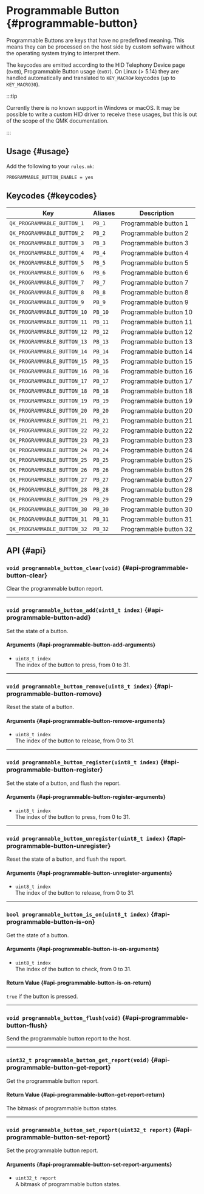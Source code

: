 # Programmable Button {#programmable-button}

Programmable Buttons are keys that have no predefined meaning. This means they can be processed on the host side by custom software without the operating system trying to interpret them.

The keycodes are emitted according to the HID Telephony Device page (`0x0B`), Programmable Button usage (`0x07`). On Linux (> 5.14) they are handled automatically and translated to `KEY_MACRO#` keycodes (up to `KEY_MACRO30`).

:::tip

Currently there is no known support in Windows or macOS. It may be possible to write a custom HID driver to receive these usages, but this is out of the scope of the QMK documentation.

:::

## Usage {#usage}

Add the following to your `rules.mk`:

```make
PROGRAMMABLE_BUTTON_ENABLE = yes
```

## Keycodes {#keycodes}

|Key                        |Aliases|Description           |
|---------------------------|-------|----------------------|
|`QK_PROGRAMMABLE_BUTTON_1` |`PB_1` |Programmable button 1 |
|`QK_PROGRAMMABLE_BUTTON_2` |`PB_2` |Programmable button 2 |
|`QK_PROGRAMMABLE_BUTTON_3` |`PB_3` |Programmable button 3 |
|`QK_PROGRAMMABLE_BUTTON_4` |`PB_4` |Programmable button 4 |
|`QK_PROGRAMMABLE_BUTTON_5` |`PB_5` |Programmable button 5 |
|`QK_PROGRAMMABLE_BUTTON_6` |`PB_6` |Programmable button 6 |
|`QK_PROGRAMMABLE_BUTTON_7` |`PB_7` |Programmable button 7 |
|`QK_PROGRAMMABLE_BUTTON_8` |`PB_8` |Programmable button 8 |
|`QK_PROGRAMMABLE_BUTTON_9` |`PB_9` |Programmable button 9 |
|`QK_PROGRAMMABLE_BUTTON_10`|`PB_10`|Programmable button 10|
|`QK_PROGRAMMABLE_BUTTON_11`|`PB_11`|Programmable button 11|
|`QK_PROGRAMMABLE_BUTTON_12`|`PB_12`|Programmable button 12|
|`QK_PROGRAMMABLE_BUTTON_13`|`PB_13`|Programmable button 13|
|`QK_PROGRAMMABLE_BUTTON_14`|`PB_14`|Programmable button 14|
|`QK_PROGRAMMABLE_BUTTON_15`|`PB_15`|Programmable button 15|
|`QK_PROGRAMMABLE_BUTTON_16`|`PB_16`|Programmable button 16|
|`QK_PROGRAMMABLE_BUTTON_17`|`PB_17`|Programmable button 17|
|`QK_PROGRAMMABLE_BUTTON_18`|`PB_18`|Programmable button 18|
|`QK_PROGRAMMABLE_BUTTON_19`|`PB_19`|Programmable button 19|
|`QK_PROGRAMMABLE_BUTTON_20`|`PB_20`|Programmable button 20|
|`QK_PROGRAMMABLE_BUTTON_21`|`PB_21`|Programmable button 21|
|`QK_PROGRAMMABLE_BUTTON_22`|`PB_22`|Programmable button 22|
|`QK_PROGRAMMABLE_BUTTON_23`|`PB_23`|Programmable button 23|
|`QK_PROGRAMMABLE_BUTTON_24`|`PB_24`|Programmable button 24|
|`QK_PROGRAMMABLE_BUTTON_25`|`PB_25`|Programmable button 25|
|`QK_PROGRAMMABLE_BUTTON_26`|`PB_26`|Programmable button 26|
|`QK_PROGRAMMABLE_BUTTON_27`|`PB_27`|Programmable button 27|
|`QK_PROGRAMMABLE_BUTTON_28`|`PB_28`|Programmable button 28|
|`QK_PROGRAMMABLE_BUTTON_29`|`PB_29`|Programmable button 29|
|`QK_PROGRAMMABLE_BUTTON_30`|`PB_30`|Programmable button 30|
|`QK_PROGRAMMABLE_BUTTON_31`|`PB_31`|Programmable button 31|
|`QK_PROGRAMMABLE_BUTTON_32`|`PB_32`|Programmable button 32|

## API {#api}

### `void programmable_button_clear(void)` {#api-programmable-button-clear}

Clear the programmable button report.

---

### `void programmable_button_add(uint8_t index)` {#api-programmable-button-add}

Set the state of a button.

#### Arguments {#api-programmable-button-add-arguments}

 - `uint8_t index`  
   The index of the button to press, from 0 to 31.

---

### `void programmable_button_remove(uint8_t index)` {#api-programmable-button-remove}

Reset the state of a button.

#### Arguments {#api-programmable-button-remove-arguments}

 - `uint8_t index`  
   The index of the button to release, from 0 to 31.

---

### `void programmable_button_register(uint8_t index)` {#api-programmable-button-register}

Set the state of a button, and flush the report.

#### Arguments {#api-programmable-button-register-arguments}

 - `uint8_t index`  
   The index of the button to press, from 0 to 31.

---

### `void programmable_button_unregister(uint8_t index)` {#api-programmable-button-unregister}

Reset the state of a button, and flush the report.

#### Arguments {#api-programmable-button-unregister-arguments}

 - `uint8_t index`  
   The index of the button to release, from 0 to 31.

---

### `bool programmable_button_is_on(uint8_t index)` {#api-programmable-button-is-on}

Get the state of a button.

#### Arguments {#api-programmable-button-is-on-arguments}

 - `uint8_t index`  
   The index of the button to check, from 0 to 31.

#### Return Value {#api-programmable-button-is-on-return}

`true` if the button is pressed.

---

### `void programmable_button_flush(void)` {#api-programmable-button-flush}

Send the programmable button report to the host.

---

### `uint32_t programmable_button_get_report(void)` {#api-programmable-button-get-report}

Get the programmable button report.

#### Return Value {#api-programmable-button-get-report-return}

The bitmask of programmable button states.

---

### `void programmable_button_set_report(uint32_t report)` {#api-programmable-button-set-report}

Set the programmable button report.

#### Arguments {#api-programmable-button-set-report-arguments}

 - `uint32_t report`  
   A bitmask of programmable button states.

